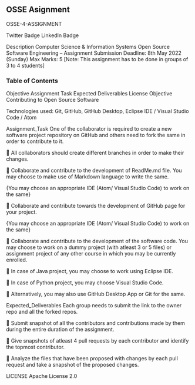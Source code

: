 ## OSSE Asignment

OSSE-4-ASSIGNMENT

Twitter Badge LinkedIn Badge

Description
Computer Science & Information Systems Open Source Software Engineering – Assignment Submission Deadline: 8th May 2022 (Sunday) Max Marks: 5 [Note: This assignment has to be done in groups of 3 to 4 students]

### Table of Contents
Objective
Assignment Task
Expected Deliverables
License
Objective
Contributing to Open Source Software

Technologies used: Git, GitHub, GitHub Desktop, Eclipse IDE / Visual Studio Code / Atom

Assignment_Task
One of the collaborator is required to create a new software project repository on GitHub and others need to fork the same in order to contribute to it.

 All collaborators should create different branches in order to make their changes.

 Collaborate and contribute to the development of ReadMe.md file. You may choose to make use of Markdown language to write the same.

{You may choose an appropriate IDE (Atom/ Visual Studio Code) to work on the same}

 Collaborate and contribute towards the development of GitHub page for your project.

{You may choose an appropriate IDE (Atom/ Visual Studio Code) to work on the same}

 Collaborate and contribute to the development of the software code. You may choose to work on a dummy project (with atleast 3 or 5 files) or assignment project of any other course in which you may be currently enrolled.

 In case of Java project, you may choose to work using Eclipse IDE.

 In case of Python project, you may choose Visual Studio Code.

 Alternatively, you may also use GitHub Desktop App or Git for the same.

Expected_Deliverables
Each group needs to submit the link to the owner repo and all the forked repos.

 Submit snapshot of all the contributors and contributions made by them during the entire duration of the assignment.

 Give snapshots of atleast 4 pull requests by each contributor and identify the topmost contributor.

 Analyze the files that have been proposed with changes by each pull request and take a snapshot of the proposed changes.

LICENSE
Apache License 2.0
